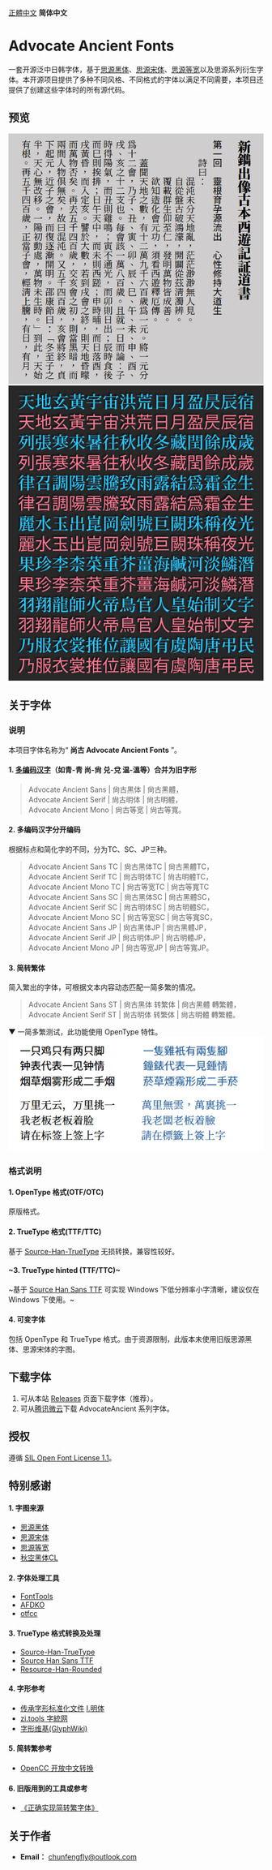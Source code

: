[正體中文](../../#advocate-ancient-fonts) **简体中文**

# Advocate Ancient Fonts
一套开源泛中日韩字体，基于[思源黑体](https://github.com/adobe-fonts/source-han-sans)、[思源宋体](https://github.com/adobe-fonts/source-han-serif)、[思源等宽](https://github.com/adobe-fonts/source-han-mono)以及思源系列衍生字体。本开源项目提供了多种不同风格、不同格式的字体以满足不同需要，本项目还提供了创建这些字体时的所有源代码。

## 预览
![image](./pictures/Pic0001.png)  
![image](./pictures/Pic0002.jpg)  
## 关于字体
### 说明
本项目字体名称为“ **尚古 Advocate Ancient Fonts** ”。
#### 1. [多编码汉字](./main/configs/mulcodechar.dt)（如青-靑 尚-尙 兑-兌 温-溫等）合并为旧字形
> Advocate Ancient Sans | 尙古黑体 | 尙古黑體，<br />
> Advocate Ancient Serif | 尙古明体 | 尙古明體，<br />
> Advocate Ancient Mono | 尙古等宽 | 尙古等寬。<br />
#### 2. 多编码汉字分开编码
根据标点和简化字的不同，分为TC、SC、JP三种。<br />
> Advocate Ancient Sans TC | 尙古黑体TC | 尙古黑體TC，<br />
> Advocate Ancient Serif TC | 尙古明体TC | 尙古明體TC，<br />
> Advocate Ancient Mono TC | 尙古等宽TC | 尙古等寬TC<br />
> Advocate Ancient Sans SC | 尙古黑体SC | 尙古黑體SC，<br />
> Advocate Ancient Serif SC | 尙古明体SC | 尙古明體SC，<br />
> Advocate Ancient Mono SC | 尙古等宽SC | 尙古等寬SC，<br />
> Advocate Ancient Sans JP | 尙古黑体JP | 尙古黑體JP，<br />
> Advocate Ancient Serif JP | 尙古明体JP | 尙古明體JP，<br />
> Advocate Ancient Mono JP | 尙古等宽JP | 尙古等寬JP。<br />
#### 3. 简转繁体
简入繁出的字体，可根据文本内容动态匹配一简多繁的情况。
> Advocate Ancient Sans ST | 尙古黑体 转繁体 | 尙古黑體 轉繁體，<br />
> Advocate Ancient Serif ST | 尙古明体 转繁体 | 尙古明體 轉繁體。<br />

▼ 一简多繁测试，此功能使用 OpenType 特性。<br />
![image](./pictures/FANTI.png)  

### 格式说明
#### 1. OpenType 格式(OTF/OTC)
原版格式。
#### 2. TrueType 格式(TTF/TTC)
基于 [Source-Han-TrueType](https://github.com/Pal3love/Source-Han-TrueType) 无损转换，兼容性较好。
#### ~3. TrueType hinted (TTF/TTC)~
~基于 [Source Han Sans TTF](https://github.com/be5invis/source-han-sans-ttf) 可实现 Windows 下低分辨率小字清晰，建议仅在 Windows 下使用。~
#### 4. 可变字体
包括 OpenType 和 TrueType 格式。由于资源限制，此版本未使用旧版思源黑体、思源宋体的字图。

## 下载字体
1. 可从本站 [Releases](https://github.com/GuiWonder/SourceHanToClassic/releases) 页面下载字体（推荐）。
2. 可从[腾讯微云](https://share.weiyun.com/VEoOc5xK)下载 AdvocateAncient 系列字体。
## 授权
遵循 [SIL Open Font License 1.1](./LICENSE.txt)。

## 特别感谢
#### 1. 字图来源
- [思源黑体](https://github.com/adobe-fonts/source-han-sans)
- [思源宋体](https://github.com/adobe-fonts/source-han-serif)
- [思源等宽](https://github.com/adobe-fonts/source-han-mono)
- [秋空󠄁黑体CL](https://github.com/ChiuMing-Neko/ChiuKongGothic)
#### 2. 字体处理工具
- [FontTools](https://github.com/fonttools/fonttools)
- [AFDKO](https://github.com/adobe-type-tools/afdko/)
- [otfcc](https://github.com/caryll/otfcc)
#### 3. TrueType 格式转换及处理
- [Source-Han-TrueType](https://github.com/Pal3love/Source-Han-TrueType)
- [Source Han Sans TTF](https://github.com/be5invis/source-han-sans-ttf)
- [Resource-Han-Rounded](https://github.com/CyanoHao/Resource-Han-Rounded)
#### 4. 字形参考
- [传承字形标准化文件](https://github.com/ichitenfont/inheritedglyphs) [I.明体](https://github.com/ichitenfont/I.Ming)
- [zi.tools 字統网](https://zi.tools/)
- [字形维基(GlyphWiki)](https://glyphwiki.org/)
#### 5. 简转繁参考
- [OpenCC 开放中文转换](https://github.com/BYVoid/OpenCC)
#### 6. 旧版用到的工具或参考
- [《正确实现简转繁字体》](https://ayaka.shn.hk/s2tfont/)
## 关于作者
- **Email：** chunfengfly@outlook.com


